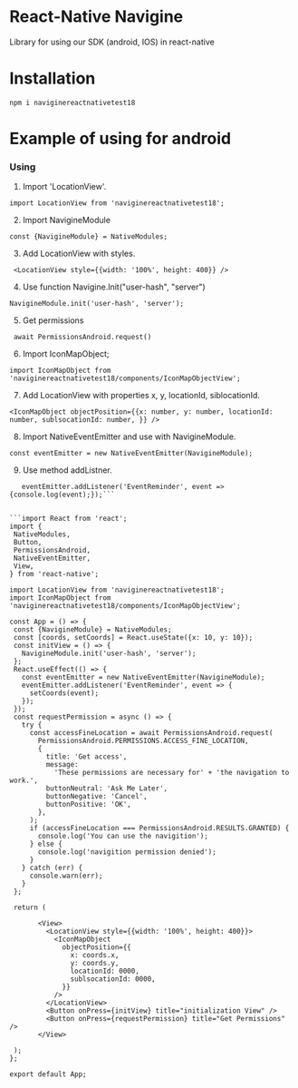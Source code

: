 

# React-Native Navigine
Library for using our SDK (android, IOS) in react-native
# Installation
```npm i naviginereactnativetest18```
# Example of using for android
### Using ###
1. Import 'LocationView'.

```import LocationView from 'naviginereactnativetest18';```

2. Import NavigineModule

```const {NavigineModule} = NativeModules;```

3. Add LocationView with styles.

``` <LocationView style={{width: '100%', height: 400}} />```

4. Use function Navigine.Init("user-hash", "server")

```NavigineModule.init('user-hash', 'server');```

5. Get permissions
 
``` await PermissionsAndroid.request()```

6.  Import IconMapObject;

```import IconMapObject from 'naviginereactnativetest18/components/IconMapObjectView';```

7. Add LocationView with properties x, y, locationId, siblocationId.

```<IconMapObject objectPosition={{x: number, y: number, locationId: number, sublsocationId: number, }} />```
 
8. Import NativeEventEmitter and use with NavigineModule.
 
 ```const eventEmitter = new NativeEventEmitter(NavigineModule);```
 
9. Use method addListner.
 
 ```const eventEmitter = new NativeEventEmitter(NavigineModule)
    eventEmitter.addListener('EventReminder', event => {console.log(event);});```
    
  
```import React from 'react';
import {
  NativeModules,
  Button,
  PermissionsAndroid,
  NativeEventEmitter,
  View,
} from 'react-native';

import LocationView from 'naviginereactnativetest18';
import IconMapObject from 'naviginereactnativetest18/components/IconMapObjectView';

const App = () => {
  const {NavigineModule} = NativeModules;
  const [coords, setCoords] = React.useState({x: 10, y: 10});
  const initView = () => {
    NavigineModule.init('user-hash', 'server');
  };
  React.useEffect(() => {
    const eventEmitter = new NativeEventEmitter(NavigineModule);
    eventEmitter.addListener('EventReminder', event => {
      setCoords(event);
    });
  });
  const requestPermission = async () => {
    try {
      const accessFineLocation = await PermissionsAndroid.request(
        PermissionsAndroid.PERMISSIONS.ACCESS_FINE_LOCATION,
        {
          title: 'Get access',
          message:
            'These permissions are necessary for' + 'the navigation to work.',
          buttonNeutral: 'Ask Me Later',
          buttonNegative: 'Cancel',
          buttonPositive: 'OK',
        },
      );
      if (accessFineLocation === PermissionsAndroid.RESULTS.GRANTED) {
        console.log('You can use the navigition');
      } else {
        console.log('navigition permission denied');
      }
    } catch (err) {
      console.warn(err);
    }
  };

  return (

        <View>
          <LocationView style={{width: '100%', height: 400}}>
            <IconMapObject
              objectPosition={{
                x: coords.x,
                y: coords.y,
                locationId: 0000,
                sublsocationId: 0000,
              }}
            />
          </LocationView>
          <Button onPress={initView} title="initialization View" />
          <Button onPress={requestPermission} title="Get Permissions" />
        </View>

  );
};

export default App;
